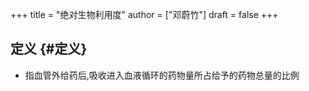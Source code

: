 +++
title = "绝对生物利用度"
author = ["邓蔚竹"]
draft = false
+++

## 定义 {#定义}

-   指血管外给药后,吸收进入血液循环的药物量所占给予的药物总量的比例